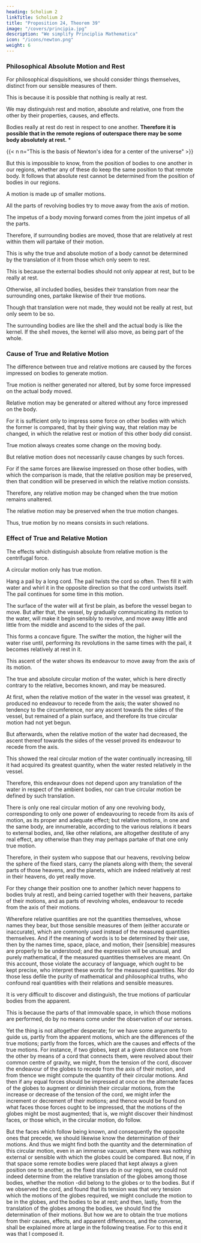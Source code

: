 ```yaml
---
heading: Scholium 2
linkTitle: Scholium 2
title: "Proposition 24, Theorem 39"
image: "/covers/principia.jpg"
description: "We simplify Principlia Mathematica"
icon: "/icons/newton.png"
weight: 6
---
```



### Philosophical Absolute Motion and Rest

For philosophical disquisitions, we should consider things themselves, distinct from our sensible measures of them. 

This is because it is possible that nothing is really at rest. 

<!-- For it may be that there is no body really at rest, to which the places and motions of others may be referred.  -->

We may distinguish rest and motion, absolute and relative, one from the other by their properties, causes, and effects. 

Bodies really at rest do rest in respect to one another. **Therefore it is possible that in the remote regions of outerspace  there may be some body absolutely at rest.** *

{{< n n="This is the basis of Newton's idea for a center of the universe" >}}


But this is impossible to know, from the position of bodies to one another in our regions, whether any of these do keep the same position to that remote body. It follows that absolute rest cannot be determined from the position of bodies in our regions. 



A motion is made up of smaller motions. 
<!-- It is a property of motion, that the parts, which retain given positions to their wholes, do partake of the motions of those wholes. For  -->

All the parts of revolving bodies try to move away from the axis of motion.

The impetus of a body moving forward comes from the joint impetus of all the parts. 

Therefore, if surrounding bodies are moved, those that are relatively at rest within them will partake of their motion. 

This is why the true and absolute motion of a body cannot be determined by the translation of it from those which only seem to rest.

This is because the external bodies should not only appear at rest, but to be really at rest. 

Otherwise, all included bodies, besides their translation from near the surrounding ones, partake likewise of their true motions.

Though that translation were not made, they would not be really at rest, but only seem to be so. 

The surrounding bodies are like the shell and the actual body is like the kernel. If the shell moves, the kernel will also move, as being part of the whole.


<!-- 
All the parts of revolving bodies endeavour to recede from the axis of motion. The impetus of bodies moving forward, arises from the joint impetus of all the parts. 

Therefore, if surrounding bodies are moved, those that are relatively at rest within them, will partake of their motion. Thus, the true and absolute motion of a body cannot be determined by the translation of it from those which only seem to rest.  -->

<!-- The external bodies should not only to appear at rest, but to be really at rest. For otherwise, all included bodies, beside their translation from near the surrounding ones, partake likewise of their true motions and though that translation were not made they would not be really at rest, but only seem to be so -->


### Cause of True and Relative Motion 

The difference between true and relative motions are caused by the forces impressed on bodies to generate motion. 

True motion is neither generated nor altered, but by some force impressed on the actual body moved.

Relative motion may be generated or altered without any force impressed on the body. 

For it is sufficient only to impress some force on other bodies with which the former is compared, that by their giving way, that relation may be changed, in which the relative rest or motion of this other body did consist. 

True motion always creates some change on the moving body.

But relative motion does not necessarily cause changes by such forces. 

For if the same forces are likewise impressed on those other bodies, with which the comparison is made, that the relative position may be preserved, then that condition will be preserved in which the relative motion consists. 

Therefore, any relative motion may be changed when the true motion remains unaltered.

The relative motion may be preserved when the true motion changes. 

Thus, true motion by no means consists in such relations. 


### Effect of True and Relative Motion 


The effects which distinguish absolute from relative motion is the centrifugal force.

A circular motion only has true motion. 

<!-- purely relative, but in a true and absolute circular motion, they are greater or less, according to the quantity of the motion.  -->

Hang a pail by a long cord. The pail twists the cord so often. Then fill it with water and whirl it in the opposite direction so that the cord untwists itself. The pail continues for some time in this motion.

The surface of the water will at first be plain, as before the vessel began to move. But after that, the vessel, by gradually communicating its motion to the water, will make it begin sensibly to revolve, and move away little and little from the middle and ascend to the sides of the pail.

This forms a concave figure. The swifter the motion, the higher will the water rise until, performing its revolutions in the same times with the pail, it becomes relatively at rest in it. 

This ascent of the water shows its endeavour to move away from the axis of its motion.

The true and absolute circular motion of the water, which is here directly contrary to the relative, becomes known, and may be measured.

At first, when the relative motion of the water in the vessel was greatest, it produced no endeavour to recede from the axis; the water showed no tendency to the circumference, nor any ascent towards the sides of the vessel, but remained of a plain surface, and therefore its true circular motion had not yet begun. 

But afterwards, when the relative motion of the water had decreased, the ascent thereof towards the sides of the vessel proved its endeavour to recede from the axis. 

This showed the real circular motion of the water continually increasing, till it had acquired its greatest quantity, when the water rested relatively in the vessel. 


Therefore, this endeavour does not depend upon any translation of the water in respect of the ambient bodies, nor can true circular motion be defined by such translation. 

There is only one real circular motion of any one revolving body, corresponding to only one power of endeavouring to recede from its axis of motion, as its proper and adequate effect; but relative motions, in one and the same body, are innumerable, according to the various relations it bears to external bodies, and, like other relations, are altogether destitute of any real effect, any otherwise than they may perhaps partake of that one only true motion. 

Therefore, in their system who suppose that our heavens, revolving below the sphere of the fixed stars, carry the planets along with them; the several parts of those heavens, and the planets, which are indeed relatively at rest in their heavens, do yet really move.

For they change their position one to another (which never happens to bodies truly at rest), and being carried together with their heavens, partake of their motions, and as parts of revolving wholes, endeavour to recede from the axis of their motions.

Wherefore relative quantities are not the quantities themselves, whose names they bear, but those sensible measures of them (either accurate or inaccurate), which are commonly used instead of the measured quantities themselves. And if the meaning of words is to be determined by their use, then by the names time, space, place, and motion, their [sensible] measures are properly to be understood; and the expression will be unusual, and purely mathematical, if the measured quantities themselves are meant. On this account, those violate the accuracy of language, which ought to be kept precise, who interpret these words for the measured quantities. Nor do those less defile the purity of mathematical and philosophical truths, who confound real quantities with their relations and sensible measures.


It is very difficult to discover and distinguish, the true motions of particular bodies from the apparent. 

This is because the parts of that immovable space, in which those motions are performed, do by no means come under the observation of our senses. 

Yet the thing is not altogether desperate; for we have some arguments to guide us, partly from the apparent motions, which are the differences of the true motions; partly from the forces, which are the causes and effects of the true motions. For instance, if two globes, kept at a given distance one from the other by means of a cord that connects them, were revolved about their common centre of gravity, we might, from the tension of the cord, discover the endeavour of the globes to recede from the axis of their motion, and from thence we might compute the quantity of their circular motions. And then if any equal forces should be impressed at once on the alternate faces of the globes to augment or diminish their circular motions, from the increase or decrease of the tension of the cord, we might infer the increment or decrement of their motions; and thence would be found on what faces those forces ought to be impressed, that the motions of the globes might be most augmented; that is, we might discover their hindmost faces, or those which, in the circular motion, do follow. 

But the faces which follow being known, and consequently the opposite ones that precede, we should likewise know the determination of their motions. And thus we might find both the quantity and the determination of this circular motion, even in an immense vacuum, where there was nothing external or sensible with which the globes could be compared. But now, if in that space some remote bodies were placed that kept always a given position one to another, as the fixed stars do in our regions, we could not indeed determine from the relative translation of the globes among those bodies, whether the motion -did belong to the globes or to the bodies. But if we observed the cord, and found that its tension was that very tension which the motions of the globes required, we might conclude the motion to be in the globes, and the bodies to be at rest; and then, lastly, from the translation of the globes among the bodies, we should find the determination of their motions. But how we are to obtain the true motions from their causes, effects, and apparent differences, and the converse, shall be explained more at large in the following treatise. For to this end it was that I composed it.
